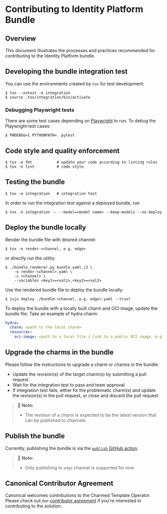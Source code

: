 # Contributing to Identity Platform Bundle

## Overview

This document illustrates the processes and practices recommended for
contributing to the Identity Platform bundle.

## Developing the bundle integration test

You can use the environments created by `tox` for test development:

```shell
$ tox --notest -e integration
$ source .tox/integration/bin/activate
```

### Debugging Playwright tests

There are some test cases depending
on [Playwright](https://playwright.dev/python/) to run. To debug the Playwright
test cases:

```
$ PWDEBUG=1 PYTHONPATH=. pytest
```

## Code style and quality enforcement

```shell
$ tox -e fmt           # update your code according to linting rules
$ tox -e lint          # code style
```

## Testing the bundle

```shell
$ tox -e integration   # integration test
```

In order to run the integration test against a deployed bundle, run

```shell
$ tox -e integration -- --model=<model name> --keep-models --no-deploy
```

## Deploy the bundle locally

Render the bundle file with desired channel:

```shell
$ tox -e render-<channel, e.g. edge>
```

or directly run the utility:

```shell
$ ./bundle_renderer.py bundle.yaml.j2 \
    -o render-<channel>.yaml \
    -c <channel> \
    --variables <key1>=<val1>,<key2>=<val2>
```

Use the rendered bundle file to deploy the bundle locally:

```shell
$ juju deploy ./bundle-<channel, e.g. edge>.yaml --trust
```

To deploy the bundle with a locally built charm and OCI image, update the bundle
file. Take an example of hydra charm:

```yaml
hydra:
  charm: <path to the local charm>
  resources:
    oci-image: <path to a local file / link to a public OCI image, e.g. ghcr.io/canonical/hydra:2.1.1>
```

## Upgrade the charms in the bundle

Please follow the instructions to upgrade a charm or charms in the bundle:

- Update the revision(s) of the target charm(s) by submitting a pull request
- Wait for the integration test to pass and team approval
- If integration test fails, either fix the problematic charm(s) and update the
  revision(s) in the pull request, or close and discard the pull request

> :rotating_light: **Note:**
>
> - The revision of a charm is expected to be the latest version that can be
    published to channels

## Publish the bundle

Currently, publishing the bundle is via
the [`publish` GitHub action](https://github.com/canonical/iam-bundle/actions/workflows/publish.yaml).

> :rotating_light: **Note:**
>
> - Only publishing to `edge` channel is supported for now

## Canonical Contributor Agreement

Canonical welcomes contributions to the Charmed Template Operator. Please check
out our [contributor agreement](https://ubuntu.com/legal/contributors) if you're
interested in contributing to the solution.
